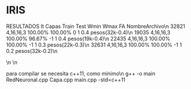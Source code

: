 # IRIS
RESULTADOS 
It      Capas       Train   Test       Wmin   Wmax  FA NombreArchivo\n
32821	4,16,16,3	100.00%	100.00%	     0	    1	0.4	pesos(32k-0.4)\n
19035	4,16,16,3	100.00%	96.67%	    -1	    1	0.4	pesos(19k-0.4)\n
22435	4,16,16,3	100.00%	100.00%	    -1	    1	0.3	pesos(22k-0.3)\n
32631	4,16,16,3	100.00%	100.00%	    -1	    1	0.2	pesos(32k-0.2)\n

\n
\n

para compilar se necesita c++11, como mínimo\n
g++ -o main RedNeuronal.cpp Capa.cpp main.cpp -std=c++11


